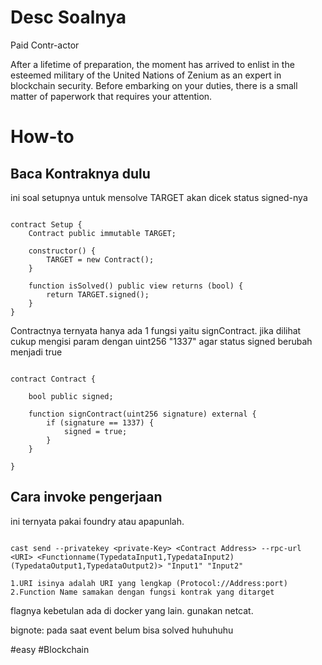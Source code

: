 # Desc Soalnya

Paid Contr-actor

After a lifetime of preparation, the moment has arrived to enlist in the esteemed military of the United Nations of Zenium as an expert in blockchain security. Before embarking on your duties, there is a small matter of paperwork that requires your attention.

# How-to

## Baca Kontraknya dulu
ini soal setupnya
untuk mensolve TARGET akan dicek status signed-nya
```Solidity

contract Setup {
    Contract public immutable TARGET;

    constructor() {
        TARGET = new Contract();
    }

    function isSolved() public view returns (bool) {
        return TARGET.signed();
    }
}

```

Contractnya ternyata hanya ada 1 fungsi yaitu signContract. jika dilihat cukup mengisi param dengan uint256 "1337" agar status signed berubah menjadi true
```Solidity

contract Contract {
    
    bool public signed;

    function signContract(uint256 signature) external {
        if (signature == 1337) {
            signed = true;
        }
    }

}
```

## Cara invoke pengerjaan

ini ternyata pakai foundry atau apapunlah.

```Foundry-Cast

cast send --privatekey <private-Key> <Contract Address> --rpc-url <URI> <Functionname(TypedataInput1,TypedataInput2)(TypedataOutput1,TypedataOutput2)> "Input1" "Input2"
```

	1.URI isinya adalah URI yang lengkap (Protocol://Address:port)
	2.Function Name samakan dengan fungsi kontrak yang ditarget

flagnya kebetulan ada di docker yang lain. gunakan netcat.

bignote: pada saat event belum bisa solved huhuhuhu


#easy #Blockchain
